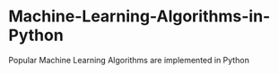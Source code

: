 # Machine-Learning-Algorithms-in-Python
Popular Machine Learning Algorithms are implemented in Python
